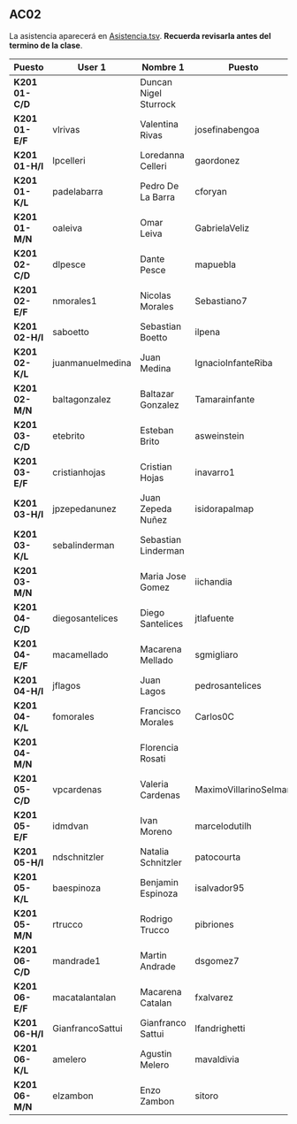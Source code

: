 ﻿## AC02

La asistencia aparecerá en [Asistencia.tsv](Asistencia.tsv). **Recuerda revisarla antes del termino de la clase**.

| Puesto          | User 1           | Nombre 1              | Puesto                | User 1                  |
|-----------------|------------------|-----------------------|-----------------------|-------------------------|
| **K201 01-C/D** |                  | Duncan Nigel Sturrock |                       |                         |  
| **K201 01-E/F** | vlrivas          | Valentina Rivas       | josefinabengoa        | Josefina Bengoa         |
| **K201 01-H/I** | lpcelleri        | Loredanna Celleri     | gaordonez             | Gonzalo Ordoñez         |
| **K201 01-K/L** | padelabarra      | Pedro De La Barra     | cforyan               | Cristobal O'Ryan        |
| **K201 01-M/N** | oaleiva          | Omar Leiva            | GabrielaVeliz         | Gabriela Veliz          |
| **K201 02-C/D** | dlpesce          | Dante Pesce           | mapuebla              | Mauro Puebla            |
| **K201 02-E/F** | nmorales1        | Nicolas Morales       | Sebastiano7           | Sebastian Mohr          |
| **K201 02-H/I** | saboetto         | Sebastian Boetto      | ilpena                | Ignacio Peña            |
| **K201 02-K/L** | juanmanuelmedina | Juan Medina           | IgnacioInfanteRiba    | Ignacio Infante         |
| **K201 02-M/N** | baltagonzalez    | Baltazar Gonzalez     | Tamarainfante         | Tamara Infante          |
| **K201 03-C/D** | etebrito         | Esteban Brito         | asweinstein           | Andres Weinstein        |
| **K201 03-E/F** | cristianhojas    | Cristian Hojas        | inavarro1             | Isidora Navarro         |
| **K201 03-H/I** | jpzepedanunez    | Juan Zepeda Nuñez     | isidorapalmap         | Isidora Palma           |
| **K201 03-K/L** | sebalinderman    | Sebastian Linderman   |                       | Guido Ignacio Sepúlveda |
| **K201 03-M/N** |                  | Maria Jose Gomez      | iichandia             | Ivan Chandia            |
| **K201 04-C/D** | diegosantelices  | Diego Santelices      | jtlafuente            | Jose Lafuente           |
| **K201 04-E/F** | macamellado      | Macarena Mellado      | sgmigliaro            | Sebastian Migliaro      |
| **K201 04-H/I** | jflagos          | Juan Lagos            | pedrosantelices       | Pedro Santelices        |
| **K201 04-K/L** | fomorales        | Francisco Morales     | Carlos0C              | Carlos Cespedes         |
| **K201 04-M/N** |                  | Florencia Rosati      |                       | María Jesús García      |
| **K201 05-C/D** | vpcardenas       | Valeria Cardenas      | MaximoVillarinoSelman | Maximo Villarino        |
| **K201 05-E/F** | idmdvan          | Ivan Moreno           | marcelodutilh         | Marcelo Dutilh          |
| **K201 05-H/I** | ndschnitzler     | Natalia Schnitzler    | patocourta            | Patricio Court          |
| **K201 05-K/L** | baespinoza       | Benjamin Espinoza     | isalvador95           | Iñaki Salvador          |
| **K201 05-M/N** | rtrucco          | Rodrigo Trucco        | pibriones             | Pamela Briones          |
| **K201 06-C/D** | mandrade1        | Martin Andrade        | dsgomez7              | Diego Gomez             |
| **K201 06-E/F** | macatalantalan   | Macarena Catalan      | fxalvarez             | Francisco Alvarez       |
| **K201 06-H/I** | GianfrancoSattui | Gianfranco Sattui     | lfandrighetti         | Laura Andrighetti       |
| **K201 06-K/L** | amelero          | Agustin Melero        | mavaldivia            | Mauricio Valdivia       |
| **K201 06-M/N** | elzambon         | Enzo Zambon           | sitoro                | Sebastian Toro          |
